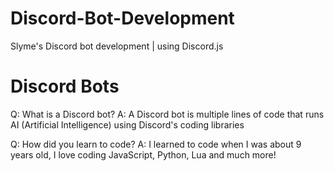 # Discord-Bot-Development
Slyme's Discord bot development | using Discord.js


# Discord Bots

Q: What is a Discord bot?
A: A Discord bot is multiple lines of code that runs AI (Artificial Intelligence) using Discord's coding libraries

Q: How did you learn to code?
A: I learned to code when I was about 9 years old, I love coding JavaScript, Python, Lua and much more!
